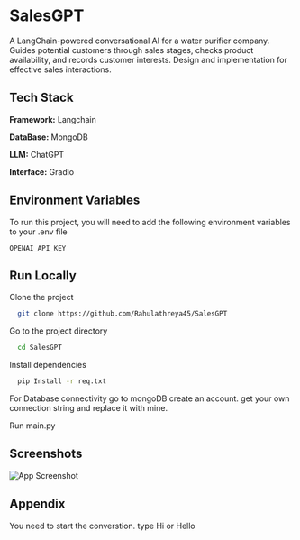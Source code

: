 
# SalesGPT

A LangChain-powered conversational AI for a water purifier company. Guides potential customers through sales stages, checks product availability, and records customer interests. Design and implementation for effective sales interactions.


## Tech Stack

**Framework:** Langchain

**DataBase:** MongoDB

**LLM:** ChatGPT

**Interface:** Gradio




## Environment Variables

To run this project, you will need to add the following environment variables to your .env file

`OPENAI_API_KEY`




## Run Locally

Clone the project

```bash
  git clone https://github.com/Rahulathreya45/SalesGPT
```

Go to the project directory

```bash
  cd SalesGPT
```

Install dependencies

```bash
  pip Install -r req.txt
```
For Database connectivity go to mongoDB create an account. get your own connection string and replace it with mine.

Run main.py


## Screenshots

![App Screenshot](screenshot)


## Appendix

You need to start the converstion. type Hi or Hello 

